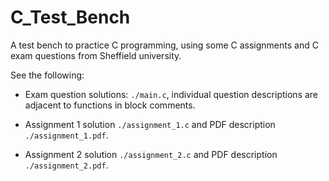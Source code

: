 # C_Test_Bench

A test bench to practice C programming, using some C assignments and C exam questions from Sheffield university.

See the following:

- Exam question solutions: `./main.c`, individual question descriptions are adjacent to functions in block comments.

- Assignment 1 solution `./assignment_1.c` and PDF description `./assignment_1.pdf`.

- Assignment 2 solution `./assignment_2.c` and PDF description `./assignment_2.pdf`.

